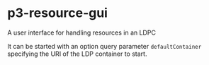 p3-resource-gui
===============

A user interface for handling resources in an LDPC

It can be started with an option query parameter `defaultContainer` specifying the URI of the LDP container to start.
